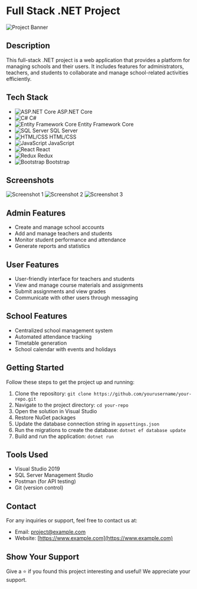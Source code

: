 # Full Stack .NET Project

![Project Banner](project_banner.gif)

## Description

This full-stack .NET project is a web application that provides a platform for managing schools and their users. It includes features for administrators, teachers, and students to collaborate and manage school-related activities efficiently.

## Tech Stack

- ![ASP.NET Core](https://img.icons8.com/color/48/000000/asp.png) ASP.NET Core
- ![C#](https://img.icons8.com/color/48/000000/c-sharp-logo.png) C#
- ![Entity Framework Core](https://img.icons8.com/color/48/000000/entity-framework.png) Entity Framework Core
- ![SQL Server](https://img.icons8.com/color/48/000000/microsoft-sql-server.png) SQL Server
- ![HTML/CSS](https://img.icons8.com/color/48/000000/html-5.png) HTML/CSS
- ![JavaScript](https://img.icons8.com/color/48/000000/javascript.png) JavaScript
- ![React](https://img.icons8.com/plasticine/48/000000/react.png) React
- ![Redux](https://img.icons8.com/color/48/000000/redux.png) Redux
- ![Bootstrap](https://img.icons8.com/color/48/000000/bootstrap.png) Bootstrap

## Screenshots

![Screenshot 1](screenshot1.png)
![Screenshot 2](screenshot2.png)
![Screenshot 3](screenshot3.png)

## Admin Features

- Create and manage school accounts
- Add and manage teachers and students
- Monitor student performance and attendance
- Generate reports and statistics

## User Features

- User-friendly interface for teachers and students
- View and manage course materials and assignments
- Submit assignments and view grades
- Communicate with other users through messaging

## School Features

- Centralized school management system
- Automated attendance tracking
- Timetable generation
- School calendar with events and holidays

## Getting Started

Follow these steps to get the project up and running:

1. Clone the repository: `git clone https://github.com/yourusername/your-repo.git`
2. Navigate to the project directory: `cd your-repo`
3. Open the solution in Visual Studio
4. Restore NuGet packages
5. Update the database connection string in `appsettings.json`
6. Run the migrations to create the database: `dotnet ef database update`
7. Build and run the application: `dotnet run`

## Tools Used

- Visual Studio 2019
- SQL Server Management Studio
- Postman (for API testing)
- Git (version control)

## Contact

For any inquiries or support, feel free to contact us at:

- Email: project@example.com
- Website: [https://www.example.com](https://www.example.com)

## Show Your Support

Give a ⭐️ if you found this project interesting and useful! We appreciate your support.
